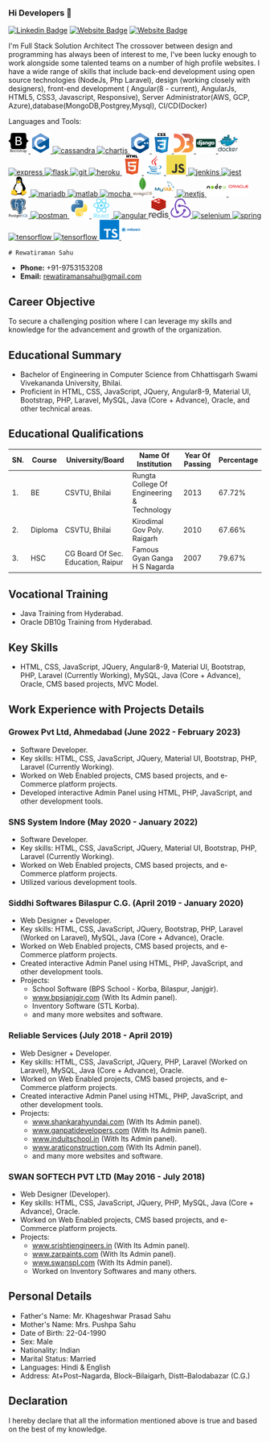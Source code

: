 ### Hi Developers 👋

[![Linkedin Badge](https://img.shields.io/badge/-Rewatiraman-blue?style=flat-square&logo=Linkedin&logoColor=white&link=https://www.linkedin.com/in/Rewatiraman--01629954/)](https://www.linkedin.com/in/rewatiraman-sahu-346a35b4/)
[![Website Badge](https://img.shields.io/badge/WebSite-Rewatiraman-green)](https://www.ctsoft.in)
[![Website Badge](https://img.shields.io/badge/StackOverflow-Rewatiraman-yellow)](https://stackoverflow.com/users/6546601/rewatiraman-sahu)

I'm
Full Stack Solution Architect
The crossover between design and programming has always been of interest to me, I've been lucky enough to work alongside some talented teams on a number of high profile websites. I have a wide range of skills that include back-end development using open source technologies (NodeJs, Php Laravel), design (working closely with designers), front-end development ( Angular(8 - current), AngularJs, HTML5, CSS3, Javascript, Responsive), Server Administrator(AWS, GCP, Azure),database(MongoDB,Postgrey,Mysql), CI/CD(Docker) 




Languages and Tools: 

<a href="https://getbootstrap.com" target="_blank" rel="noreferrer">
        <img src="https://raw.githubusercontent.com/devicons/devicon/master/icons/bootstrap/bootstrap-plain-wordmark.svg" alt="bootstrap" width="40" height="41" />
    </a>
    <a href="https://www.cprogramming.com/" target="_blank" rel="noreferrer">
        <img src="https://raw.githubusercontent.com/devicons/devicon/master/icons/c/c-original.svg" alt="c" width="40" height="40" />
    </a>
    <a href="https://cassandra.apache.org/" target="_blank" rel="noreferrer">
        <img src="https://www.vectorlogo.zone/logos/apache_cassandra/apache_cassandra-icon.svg" alt="cassandra" width="40" height="40" />
    </a>
    <a href="https://www.chartjs.org" target="_blank" rel="noreferrer">
        <img src="https://www.chartjs.org/media/logo-title.svg" alt="chartjs" width="40" height="40" />
    </a>
    <a href="https://www.w3schools.com/cpp/" target="_blank" rel="noreferrer">
        <img src="https://raw.githubusercontent.com/devicons/devicon/master/icons/cplusplus/cplusplus-original.svg" alt="cplusplus" width="40" height="40" />
    </a>
    <a href="https://www.w3schools.com/css/" target="_blank" rel="noreferrer">
        <img src="https://raw.githubusercontent.com/devicons/devicon/master/icons/css3/css3-original-wordmark.svg" alt="css3" width="40" height="40" />
    </a>
    <a href="https://d3js.org/" target="_blank" rel="noreferrer">
        <img src="https://raw.githubusercontent.com/devicons/devicon/master/icons/d3js/d3js-original.svg" alt="d3js" width="40" height="40" />
    </a>
    <a href="https://www.svgrepo.com/show/327373/logo-laravel.svg" target="_blank" rel="noreferrer">
        <img src="https://raw.githubusercontent.com/devicons/devicon/master/icons/django/django-original.svg" alt="Laravel" width="40" height="40" />
    </a>
    <a href="https://www.docker.com/" target="_blank" rel="noreferrer">
        <img src="https://raw.githubusercontent.com/devicons/devicon/master/icons/docker/docker-original-wordmark.svg" alt="docker" width="40" height="40" />
    </a>
    <a href="https://expressjs.com" target="_blank" rel="noreferrer">
        <img src="https://vecta.io/app/link?src=https://www.vectorlogo.zone/logos/expressjs/expressjs-ar21.svg" alt="express" width="40" height="40" />
    </a>
    <a href="https://flask.palletsprojects.com/" target="_blank" rel="noreferrer">
        <img src="https://www.vectorlogo.zone/logos/pocoo_flask/pocoo_flask-icon.svg" alt="flask" width="40" height="40" />
    </a>
    <a href="https://git-scm.com/" target="_blank" rel="noreferrer">
        <img src="https://www.vectorlogo.zone/logos/git-scm/git-scm-icon.svg" alt="git" width="40" height="40" />
    </a>
    <a href="https://heroku.com" target="_blank" rel="noreferrer">
        <img src="https://www.vectorlogo.zone/logos/heroku/heroku-icon.svg" alt="heroku" width="40" height="40" />
    </a>
    <a href="https://www.w3.org/html/" target="_blank" rel="noreferrer">
        <img src="https://raw.githubusercontent.com/devicons/devicon/master/icons/html5/html5-original-wordmark.svg" alt="html5" width="40" height="40" />
    </a>
    <a href="https://www.java.com" target="_blank" rel="noreferrer">
        <img src="https://raw.githubusercontent.com/devicons/devicon/master/icons/java/java-original.svg" alt="java" width="40" height="40" />
    </a>
    <a href="https://developer.mozilla.org/en-US/docs/Web/JavaScript" target="_blank" rel="noreferrer">
        <img src="https://raw.githubusercontent.com/devicons/devicon/master/icons/javascript/javascript-original.svg" alt="javascript" width="40" height="40" />
    </a>
    <a href="https://www.jenkins.io" target="_blank" rel="noreferrer">
        <img src="https://www.vectorlogo.zone/logos/jenkins/jenkins-icon.svg" alt="jenkins" width="40" height="40" />
    </a>
    <a href="https://jestjs.io" target="_blank" rel="noreferrer">
        <img src="https://www.vectorlogo.zone/logos/jestjsio/jestjsio-icon.svg" alt="jest" width="40" height="40" />
    </a>
    <a href="https://www.linux.org/" target="_blank" rel="noreferrer">
        <img src="https://raw.githubusercontent.com/devicons/devicon/master/icons/linux/linux-original.svg" alt="linux" width="40" height="40" />
    </a>
    <a href="https://mariadb.org/" target="_blank" rel="noreferrer">
        <img src="https://www.vectorlogo.zone/logos/mariadb/mariadb-icon.svg" alt="mariadb" width="40" height="40" />
    </a>
    <a href="https://www.mathworks.com/" target="_blank" rel="noreferrer">
        <img src="https://upload.wikimedia.org/wikipedia/commons/2/21/Matlab_Logo.png" alt="matlab" width="40" height="40" />
    </a>
    <a href="https://mochajs.org" target="_blank" rel="noreferrer">
        <img src="https://www.vectorlogo.zone/logos/mochajs/mochajs-icon.svg" alt="mocha" width="40" height="40" />
    </a>
    <a href="https://www.mongodb.com/" target="_blank" rel="noreferrer">
        <img src="https://raw.githubusercontent.com/devicons/devicon/master/icons/mongodb/mongodb-original-wordmark.svg" alt="mongodb" width="40" height="40" />
    </a>
    <a href="https://www.mysql.com/" target="_blank" rel="noreferrer">
        <img src="https://raw.githubusercontent.com/devicons/devicon/master/icons/mysql/mysql-original-wordmark.svg" alt="mysql" width="40" height="40" />
    </a>
    <a href="https://nextjs.org/" target="_blank" rel="noreferrer">
        <img src="https://cdn.worldvectorlogo.com/logos/nextjs-2.svg" alt="nextjs" width="40" height="40" />
    </a>
    <a href="https://nodejs.org" target="_blank" rel="noreferrer">
        <img src="https://raw.githubusercontent.com/devicons/devicon/master/icons/nodejs/nodejs-original-wordmark.svg" alt="nodejs" width="40" height="40" />
    </a>
    <a href="https://www.oracle.com/" target="_blank" rel="noreferrer">
        <img src="https://raw.githubusercontent.com/devicons/devicon/master/icons/oracle/oracle-original.svg" alt="oracle" width="40" height="40" />
    </a>
    <a href="https://www.postgresql.org" target="_blank" rel="noreferrer">
        <img src="https://raw.githubusercontent.com/devicons/devicon/master/icons/postgresql/postgresql-original-wordmark.svg" alt="postgresql" width="40" height="40" />
    </a>
    <a href="https://postman.com" target="_blank" rel="noreferrer">
        <img src="https://www.vectorlogo.zone/logos/getpostman/getpostman-icon.svg" alt="postman" width="40" height="40" />
    </a>
    <a href="https://www.python.org" target="_blank" rel="noreferrer">
        <img src="https://raw.githubusercontent.com/devicons/devicon/master/icons/python/python-original.svg" alt="python" width="40" height="40" />
    </a>
    <a href="https://reactjs.org/" target="_blank" rel="noreferrer">
        <img src="https://raw.githubusercontent.com/devicons/devicon/master/icons/react/react-original-wordmark.svg" alt="react" width="40" height="40" />
    </a>
    <a href="https://reactjs.org/" target="_blank" rel="noreferrer">
        <img src="https://www.vectorlogo.zone/logos/angular/angular-icon.svg" alt="angular" width="40" height="40" />
    </a>
    <a href="https://redis.io" target="_blank" rel="noreferrer">
        <img src="https://raw.githubusercontent.com/devicons/devicon/master/icons/redis/redis-original-wordmark.svg" alt="redis" width="40" height="40" />
    </a>
    <a href="https://redux.js.org" target="_blank" rel="noreferrer">
        <img src="https://raw.githubusercontent.com/devicons/devicon/master/icons/redux/redux-original.svg" alt="redux" width="40" height="40" />
    </a>
    <a href="https://www.selenium.dev" target="_blank" rel="noreferrer">
        <img src="https://raw.githubusercontent.com/detain/svg-logos/780f25886640cef088af994181646db2f6b1a3f8/svg/selenium-logo.svg" alt="selenium" width="40" height="40" />
    </a>
    <a href="https://spring.io/" target="_blank" rel="noreferrer">
        <img src="https://www.vectorlogo.zone/logos/springio/springio-icon.svg" alt="spring" width="40" height="40" />
    </a>
    <a href="https://www.tensorflow.org" target="_blank" rel="noreferrer">
        <img src="https://www.vectorlogo.zone/logos/tensorflow/tensorflow-icon.svg" alt="tensorflow" width="40" height="40" />
    </a>
    <a href="https://www.tensorflow.org" target="_blank" rel="noreferrer">
        <img src="https://www.vectorlogo.zone/logos/nuxtjs/nuxtjs-ar21.svg" alt="tensorflow" width="40" height="40" />
    </a>
    <a href="https://www.typescriptlang.org/" target="_blank" rel="noreferrer">
        <img src="https://raw.githubusercontent.com/devicons/devicon/master/icons/typescript/typescript-original.svg" alt="typescript" width="40" height="40" />
    </a>
    <a href="https://webpack.js.org" target="_blank" rel="noreferrer">
        <img src="https://raw.githubusercontent.com/devicons/devicon/d00d0969292a6569d45b06d3f350f463a0107b0d/icons/webpack/webpack-original-wordmark.svg" alt="webpack" width="40" height="40"   />
    </a>



    # Rewatiraman Sahu

- **Phone:** +91-9753153208
- **Email:** rewatiramansahu@gmail.com

## Career Objective

To secure a challenging position where I can leverage my skills and knowledge for the advancement and growth of the organization.

## Educational Summary

- Bachelor of Engineering in Computer Science from Chhattisgarh Swami Vivekananda University, Bhilai.
- Proficient in HTML, CSS, JavaScript, JQuery, Angular8-9, Material UI, Bootstrap, PHP, Laravel, MySQL, Java (Core + Advance), Oracle, and other technical areas.

## Educational Qualifications

| SN. | Course | University/Board | Name Of Institution              | Year Of Passing | Percentage |
|-----|--------|------------------|----------------------------------|-----------------|------------|
| 1.  | BE     | CSVTU, Bhilai    | Rungta College Of Engineering & Technology | 2013           | 67.72%     |
| 2.  | Diploma | CSVTU, Bhilai    | Kirodimal Gov Poly. Raigarh       | 2010           | 67.66%     |
| 3.  | HSC    | CG Board Of Sec. Education, Raipur | Famous Gyan Ganga H S Nagarda     | 2007           | 79.67%     |

## Vocational Training

- Java Training from Hyderabad.
- Oracle DB10g Training from Hyderabad.

## Key Skills

- HTML, CSS, JavaScript, JQuery, Angular8-9, Material UI, Bootstrap, PHP, Laravel (Currently Working), MySQL, Java (Core + Advance), Oracle, CMS based projects, MVC Model.

## Work Experience with Projects Details

### Growex Pvt Ltd, Ahmedabad (June 2022 - February 2023)
- Software Developer.
- Key skills: HTML, CSS, JavaScript, JQuery, Material UI, Bootstrap, PHP, Laravel (Currently Working).
- Worked on Web Enabled projects, CMS based projects, and e-Commerce platform projects.
- Developed interactive Admin Panel using HTML, PHP, JavaScript, and other development tools.

### SNS System Indore (May 2020 - January 2022)
- Software Developer.
- Key skills: HTML, CSS, JavaScript, JQuery, Material UI, Bootstrap, PHP, Laravel (Currently Working).
- Worked on Web Enabled projects, CMS based projects, and e-Commerce platform projects.
- Utilized various development tools.

### Siddhi Softwares Bilaspur C.G. (April 2019 - January 2020)
- Web Designer + Developer.
- Key skills: HTML, CSS, JavaScript, JQuery, Bootstrap, PHP, Laravel (Worked on Laravel), MySQL, Java (Core + Advance), Oracle.
- Worked on Web Enabled projects, CMS based projects, and e-Commerce platform projects.
- Created interactive Admin Panel using HTML, PHP, JavaScript, and other development tools.
- Projects:
  - School Software (BPS School - Korba, Bilaspur, Janjgir).
  - www.bpsjanjgir.com (With Its Admin panel).
  - Inventory Software (STL Korba).
  - and many more websites and software.

### Reliable Services (July 2018 - April 2019)
- Web Designer + Developer.
- Key skills: HTML, CSS, JavaScript, JQuery, PHP, Laravel (Worked on Laravel), MySQL, Java (Core + Advance), Oracle.
- Worked on Web Enabled projects, CMS based projects, and e-Commerce platform projects.
- Created interactive Admin Panel using HTML, PHP, JavaScript, and other development tools.
- Projects:
  - www.shankarahyundai.com (With Its Admin panel).
  - www.ganpatidevelopers.com (With Its Admin panel).
  - www.induitschool.in (With Its Admin panel).
  - www.araticonstruction.com (With Its Admin panel).
  - and many more websites and software.

### SWAN SOFTECH PVT LTD (May 2016 - July 2018)
- Web Designer (Developer).
- Key skills: HTML, CSS, JavaScript, JQuery, PHP, MySQL, Java (Core + Advance), Oracle.
- Worked on Web Enabled projects, CMS based projects, and e-Commerce platform projects.
- Projects:
  - www.srishtiengineers.in (With Its Admin panel).
  - www.zarpaints.com (With Its Admin panel).
  - www.swanspl.com (With Its Admin panel).
  - Worked on Inventory Softwares and many others.

## Personal Details

- Father's Name: Mr. Khageshwar Prasad Sahu
- Mother's Name: Mrs. Pushpa Sahu
- Date of Birth: 22-04-1990
- Sex: Male
- Nationality: Indian
- Marital Status: Married
- Languages: Hindi & English
- Address: At+Post–Nagarda, Block–Bilaigarh, Distt–Balodabazar (C.G.)

## Declaration

I hereby declare that all the information mentioned above is true and based on the best of my knowledge.


